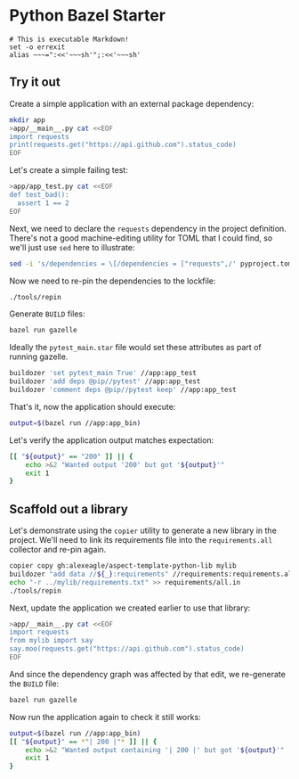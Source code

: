 # Python Bazel Starter

    # This is executable Markdown!
    set -o errexit
    alias ~~~=":<<'~~~sh'";:<<'~~~sh'

## Try it out

Create a simple application with an external package dependency:

~~~sh
mkdir app
>app/__main__.py cat <<EOF
import requests
print(requests.get("https://api.github.com").status_code)
EOF
~~~

Let's create a simple failing test:

~~~sh
>app/app_test.py cat <<EOF
def test_bad():
  assert 1 == 2
EOF
~~~

Next, we need to declare the `requests` dependency in the project definition.
There's not a good machine-editing utility for TOML that I could find,
so we'll just use `sed` here to illustrate:

~~~sh
sed -i 's/dependencies = \[/dependencies = ["requests",/' pyproject.toml
~~~

Now we need to re-pin the dependencies to the lockfile:

~~~sh
./tools/repin
~~~

Generate `BUILD` files:

~~~sh
bazel run gazelle
~~~

Ideally the `pytest_main.star` file would set these attributes as part of running gazelle.

~~~sh
buildozer 'set pytest_main True' //app:app_test
buildozer 'add deps @pip//pytest' //app:app_test
buildozer 'comment deps @pip//pytest keep' //app:app_test
~~~

That's it, now the application should execute:

~~~sh
output=$(bazel run //app:app_bin)
~~~

Let's verify the application output matches expectation:

~~~sh
[[ "${output}" == "200" ]] || {
    echo >&2 "Wanted output '200' but got '${output}'"
    exit 1
}
~~~

## Scaffold out a library

Let's demonstrate using the `copier` utility to generate a new library in the project.
We'll need to link its requirements file into the `requirements.all` collector and re-pin again.

~~~sh
copier copy gh:alexeagle/aspect-template-python-lib mylib
buildozer "add data //${_}:requirements" //requirements:requirements.all
echo "-r ../mylib/requirements.txt" >> requirements/all.in
./tools/repin
~~~

Next, update the application we created earlier to use that library:

~~~sh
>app/__main__.py cat <<EOF
import requests
from mylib import say
say.moo(requests.get("https://api.github.com").status_code)
EOF
~~~

And since the dependency graph was affected by that edit, we re-generate the `BUILD` file:

~~~sh
bazel run gazelle
~~~

Now run the application again to check it still works:

~~~sh
output=$(bazel run //app:app_bin)
[[ "${output}" == *"| 200 |"* ]] || {
    echo >&2 "Wanted output containing '| 200 |' but got '${output}'"
    exit 1
}
~~~
